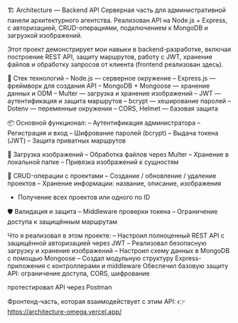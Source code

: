 🏗 Architecture — Backend API
Серверная часть для административной панели архитектурного агентства. Реализован API на Node.js + Express, с авторизацией, CRUD-операциями, подключением к MongoDB и загрузкой изображений.

Этот проект демонстрирует мои навыки в backend-разработке, включая построение REST API, защиту маршрутов, работу с JWT, хранение файлов и обработку запросов от клиента (frontend реализован здесь).

🚀 Стек технологий
– Node.js — серверное окружение
– Express.js — фреймворк для создания API
– MongoDB + Mongoose — хранение данных и ODM
– Multer — загрузка и хранение изображений
– JWT — аутентификация и защита маршрутов
– bcrypt — хеширование паролей
– Dotenv — переменные окружения
– CORS, Helmet — базовая защита

📦 Основной функционал:
– Аутентификация администратора
– Регистрация и вход
– Шифрование паролей (bcrypt)
– Выдача токена (JWT)
– Защита приватных маршрутов

📁 Загрузка изображений
– Обработка файлов через Multer
– Хранение в локальной папке
– Привязка изображений к сущностям

📄 CRUD-операции с проектами
– Создание / обновление / удаление проектов
– Хранение информации: название, описание, изображения
- Получение всех проектов или одного по ID

🛡️ Валидация и защита
– Middleware проверки токена
– Ограничение доступа к защищённым маршрутам

Что я реализовал в этом проекте:
– Настроил полноценный REST API с защищённой авторизацией через JWT
– Реализовал безопасную загрузку и хранение изображений
– Настроил схему данных в MongoDB с помощью Mongoose
– Создал модульную структуру Express-приложения с контроллерами и middleware
Обеспечил базовую защиту API: ограничение доступа, CORS, шифрование

протестировал API через Postman

Фронтенд-часть, которая взаимодействует с этим API:
👉 https://architecture-omega.vercel.app/
